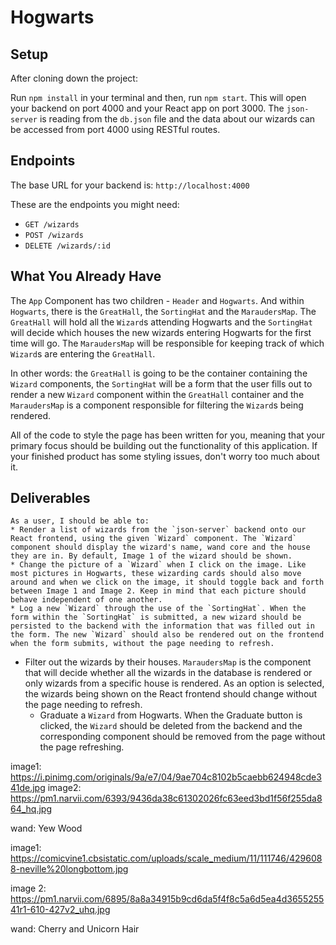 # Hogwarts

## Setup
After cloning down the project:

Run `npm install` in your terminal and then, run `npm start`. This will open your backend on port 4000 and your React app on port 3000. The `json-server` is reading from the `db.json` file and the data about our wizards can be accessed from port 4000 using RESTful routes.

## Endpoints

The base URL for your backend is: `http://localhost:4000`

These are the endpoints you might need:

* `GET /wizards`
* `POST /wizards`
* `DELETE /wizards/:id`

## What You Already Have

The `App` Component has two children - `Header` and `Hogwarts`. And within `Hogwarts`, there is the `GreatHall`, the `SortingHat` and the `MaraudersMap`. The `GreatHall` will hold all the `Wizard`s attending Hogwarts and the `SortingHat` will decide which houses the new wizards entering Hogwarts for the first time will go. The `MaraudersMap` will be responsible for keeping track of which `Wizard`s are entering the `GreatHall`.

In other words: the `GreatHall` is going to be the container containing the `Wizard` components, the `SortingHat` will be a form that the user fills out to render a new `Wizard` component within the `GreatHall` container and the `MaraudersMap` is a component responsible for filtering the `Wizard`s being rendered.

All of the code to style the page has been written for you, meaning that your primary focus should be building out the functionality of this application. If your finished product has some styling issues, don't worry too much about it.

## Deliverables

    As a user, I should be able to:
    * Render a list of wizards from the `json-server` backend onto our React frontend, using the given `Wizard` component. The `Wizard` component should display the wizard's name, wand core and the house they are in. By default, Image 1 of the wizard should be shown.
    * Change the picture of a `Wizard` when I click on the image. Like most pictures in Hogwarts, these wizarding cards should also move around and when we click on the image, it should toggle back and forth between Image 1 and Image 2. Keep in mind that each picture should behave independent of one another.
    * Log a new `Wizard` through the use of the `SortingHat`. When the form within the `SortingHat` is submitted, a new wizard should be persisted to the backend with the information that was filled out in the form. The new `Wizard` should also be rendered out on the frontend when the form submits, without the page needing to refresh.
* Filter out the wizards by their houses. `MaraudersMap` is the component that will decide whether all the wizards in the database is rendered or only wizards from a specific house is rendered. As an option is selected, the wizards being shown on the React frontend should change without the page needing to refresh.
    * Graduate a `Wizard` from Hogwarts. When the Graduate button is clicked, the `Wizard` should be deleted from the backend and the corresponding component should be removed from the page without the page refreshing. 

image1: https://i.pinimg.com/originals/9a/e7/04/9ae704c8102b5caebb624948cde341de.jpg
image2: https://pm1.narvii.com/6393/9436da38c61302026fc63eed3bd1f56f255da864_hq.jpg

wand: Yew Wood

image1: https://comicvine1.cbsistatic.com/uploads/scale_medium/11/111746/4296088-neville%20longbottom.jpg
 
image 2: https://pm1.narvii.com/6895/8a8a34915b9cd6da5f4f8c5a6d5ea4d365525541r1-610-427v2_uhq.jpg

wand: Cherry and Unicorn Hair